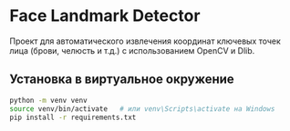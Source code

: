 # Face Landmark Detector

Проект для автоматического извлечения координат ключевых точек лица (брови, челюсть и т.д.) с использованием OpenCV и Dlib.

## Установка в виртуальное окружение

```bash
python -m venv venv
source venv/bin/activate   # или venv\Scripts\activate на Windows
pip install -r requirements.txt